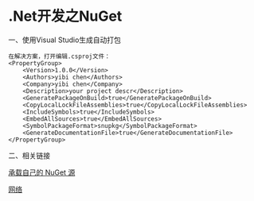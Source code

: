 # .Net开发之NuGet
一、使用Visual Studio生成自动打包
```
在解决方案，打开编辑.csproj文件：
<PropertyGroup>
    <Version>1.0.0</Version>
    <Authors>yibi chen</Authors>
    <Company>yibi chen</Company>
    <Description>your project descr</Description>
    <GeneratePackageOnBuild>true</GeneratePackageOnBuild>
    <CopyLocalLockFileAssemblies>true</CopyLocalLockFileAssemblies>
    <IncludeSymbols>true</IncludeSymbols>
    <EmbedAllSources>true</EmbedAllSources>
    <SymbolPackageFormat>snupkg</SymbolPackageFormat>
    <GenerateDocumentationFile>true</GenerateDocumentationFile>
</PropertyGroup>
```

二、相关链接

[承载自己的 NuGet 源](https://docs.microsoft.com/zh-cn/nuget/hosting-packages/overview)

[网络](https://docs.microsoft.com/zh-cn/windows-server/networking/networking)